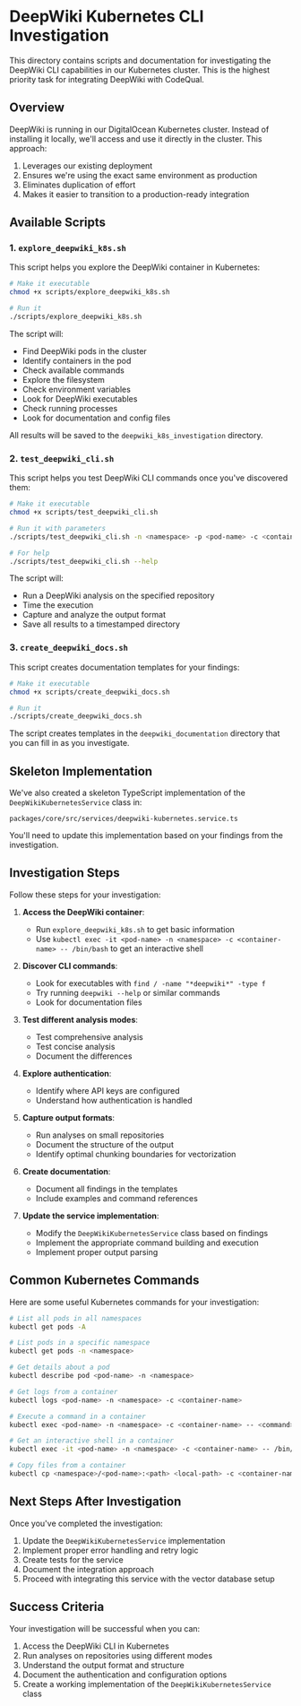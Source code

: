 # DeepWiki Kubernetes CLI Investigation

This directory contains scripts and documentation for investigating the DeepWiki CLI capabilities in our Kubernetes cluster. This is the highest priority task for integrating DeepWiki with CodeQual.

## Overview

DeepWiki is running in our DigitalOcean Kubernetes cluster. Instead of installing it locally, we'll access and use it directly in the cluster. This approach:

1. Leverages our existing deployment
2. Ensures we're using the exact same environment as production
3. Eliminates duplication of effort
4. Makes it easier to transition to a production-ready integration

## Available Scripts

### 1. `explore_deepwiki_k8s.sh`

This script helps you explore the DeepWiki container in Kubernetes:

```bash
# Make it executable
chmod +x scripts/explore_deepwiki_k8s.sh

# Run it
./scripts/explore_deepwiki_k8s.sh
```

The script will:
- Find DeepWiki pods in the cluster
- Identify containers in the pod
- Check available commands
- Explore the filesystem
- Check environment variables
- Look for DeepWiki executables
- Check running processes
- Look for documentation and config files

All results will be saved to the `deepwiki_k8s_investigation` directory.

### 2. `test_deepwiki_cli.sh`

This script helps you test DeepWiki CLI commands once you've discovered them:

```bash
# Make it executable
chmod +x scripts/test_deepwiki_cli.sh

# Run it with parameters
./scripts/test_deepwiki_cli.sh -n <namespace> -p <pod-name> -c <container-name> -r <repo-url>

# For help
./scripts/test_deepwiki_cli.sh --help
```

The script will:
- Run a DeepWiki analysis on the specified repository
- Time the execution
- Capture and analyze the output format
- Save all results to a timestamped directory

### 3. `create_deepwiki_docs.sh`

This script creates documentation templates for your findings:

```bash
# Make it executable
chmod +x scripts/create_deepwiki_docs.sh

# Run it
./scripts/create_deepwiki_docs.sh
```

The script creates templates in the `deepwiki_documentation` directory that you can fill in as you investigate.

## Skeleton Implementation

We've also created a skeleton TypeScript implementation of the `DeepWikiKubernetesService` class in:

```
packages/core/src/services/deepwiki-kubernetes.service.ts
```

You'll need to update this implementation based on your findings from the investigation.

## Investigation Steps

Follow these steps for your investigation:

1. **Access the DeepWiki container**:
   - Run `explore_deepwiki_k8s.sh` to get basic information
   - Use `kubectl exec -it <pod-name> -n <namespace> -c <container-name> -- /bin/bash` to get an interactive shell

2. **Discover CLI commands**:
   - Look for executables with `find / -name "*deepwiki*" -type f`
   - Try running `deepwiki --help` or similar commands
   - Look for documentation files

3. **Test different analysis modes**:
   - Test comprehensive analysis
   - Test concise analysis
   - Document the differences

4. **Explore authentication**:
   - Identify where API keys are configured
   - Understand how authentication is handled

5. **Capture output formats**:
   - Run analyses on small repositories
   - Document the structure of the output
   - Identify optimal chunking boundaries for vectorization

6. **Create documentation**:
   - Document all findings in the templates
   - Include examples and command references

7. **Update the service implementation**:
   - Modify the `DeepWikiKubernetesService` class based on findings
   - Implement the appropriate command building and execution
   - Implement proper output parsing

## Common Kubernetes Commands

Here are some useful Kubernetes commands for your investigation:

```bash
# List all pods in all namespaces
kubectl get pods -A

# List pods in a specific namespace
kubectl get pods -n <namespace>

# Get details about a pod
kubectl describe pod <pod-name> -n <namespace>

# Get logs from a container
kubectl logs <pod-name> -n <namespace> -c <container-name>

# Execute a command in a container
kubectl exec <pod-name> -n <namespace> -c <container-name> -- <command>

# Get an interactive shell in a container
kubectl exec -it <pod-name> -n <namespace> -c <container-name> -- /bin/bash

# Copy files from a container
kubectl cp <namespace>/<pod-name>:<path> <local-path> -c <container-name>
```

## Next Steps After Investigation

Once you've completed the investigation:

1. Update the `DeepWikiKubernetesService` implementation
2. Implement proper error handling and retry logic
3. Create tests for the service
4. Document the integration approach
5. Proceed with integrating this service with the vector database setup

## Success Criteria

Your investigation will be successful when you can:

1. Access the DeepWiki CLI in Kubernetes
2. Run analyses on repositories using different modes
3. Understand the output format and structure
4. Document the authentication and configuration options
5. Create a working implementation of the `DeepWikiKubernetesService` class
